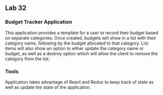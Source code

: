 ## Lab 32

### Budget Tracker Application

This application provides a template for a user to record their budget based on separate categories. Once created, budgets will show in a list with their category name, following by the budget allocated to that category. List items will also show an option to either update the category name or budget, as well as a destroy option which will allow the client to remove the category from the list.

### Tools

Application takes advantage of React and Redux to keep track of state as well as update the state of the application.